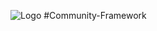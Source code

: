 ![Logo](https://github.com/JamesTheMaker/Community-Framework/blob/main/cf_logo.png) #Community-Framework

